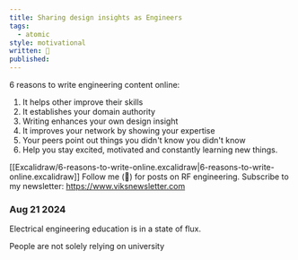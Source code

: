 ```yaml
---
title: Sharing design insights as Engineers
tags:
  - atomic
style: motivational
written: 🚧
published:
---
```

6 reasons to write engineering content online:

1. It helps other improve their skills
2. It establishes your domain authority
3. Writing enhances your own design insight
4. It improves your network by showing your expertise
5. Your peers point out things you didn't know you didn't know
6. Help you stay excited, motivated and constantly learning new things.

[[Excalidraw/6-reasons-to-write-online.excalidraw|6-reasons-to-write-online.excalidraw]]
Follow me (🔔) for posts on RF engineering.
Subscribe to my newsletter: https://www.viksnewsletter.com

### Aug 21 2024

Electrical engineering education is in a state of flux.

People are not solely relying on university 